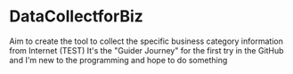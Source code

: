 # DataCollectforBiz
Aim to create the tool to collect the specific business category information from Internet (TEST)
It's the "Guider Journey" for the first try in the GitHub and I'm new to the programming and hope to do something
